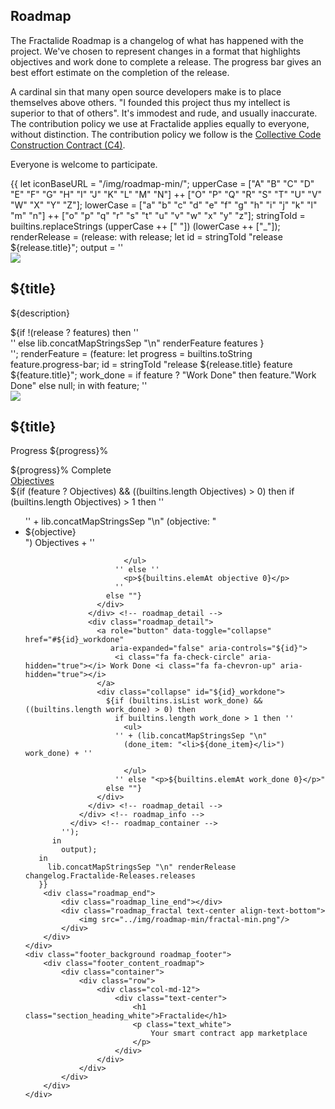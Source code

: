 <section id="roadmap">
    <div class="header_gradient">
        <div class="container">
            <div class="row">
                <div class="col-md-12">
                    <div class="text-center">
                        <h1 class="section_heading_blue fractal_white">Roadmap</h1>
                    </div>
                </div>
                <div class="col-md-offset-2 col-md-8">
                    <div class="text-center">
                        <p class="text_dark_blue">
                            The Fractalide Roadmap is a changelog of what has happened with the project. We've chosen to represent changes in a format that highlights objectives and work done to complete a release. The progress bar gives an best effort estimate on the completion of the release.
                        </p>
                        <p class="text_dark_blue">
                            A cardinal sin that many open source developers make is to place themselves above others. "I founded this project thus my intellect is superior to that of others". It's immodest and rude, and usually inaccurate. The contribution policy we use at Fractalide applies equally to everyone, without distinction. The contribution policy we follow is the <a href="https://github.com/fractalide/fractalide/blob/master/CONTRIBUTING.md"> Collective Code Construction Contract (C4)</a>.
                        </p>
                        <p>
                            Everyone is welcome to participate.
                        </p>
                    </div>
                </div>
            </div>
        </div>
    </div>
    <div class="roadmap">
      {{ let
        iconBaseURL = "/img/roadmap-min/";
        upperCase = ["A" "B" "C" "D" "E" "F" "G" "H" "I" "J" "K" "L" "M" "N"]
                    ++ ["O" "P" "Q" "R" "S" "T" "U" "V" "W" "X" "Y" "Z"];
        lowerCase = ["a" "b" "c" "d" "e" "f" "g" "h" "i" "j" "k" "l" "m" "n"]
                    ++ ["o" "p" "q" "r" "s" "t" "u" "v" "w" "x" "y" "z"];
        stringToId = builtins.replaceStrings (upperCase ++ [" "]) (lowerCase ++ ["_"]);
        renderRelease = (release: with release; let
          id = stringToId "release ${release.title}";
          output = ''
            <div class="roadmap_fractal text-center">
              <img src="../img/roadmap-min/fractal-min.png"/>
              <h2 class="text_dark_blue">${title}</h2>
              <p class="text_dark_blue">
                ${description}
              </p>
              <a role="button" data-toggle="collapse" href="#${id}" aria-expanded="true" aria-controls="${id}">
                <i class="fa fa-chevron-down" aria-hidden="true"></i>
              </a>
            </div>
            <div id="${id}" class="collapse in">
              ${if !(release ? features)
                then ''
                  <div class="roadmap_container">
                    <div class="roadmap_line"></div>
                  </div>
                ''
                else lib.concatMapStringsSep "\n" renderFeature features
              }
            </div>
          '';
          renderFeature = (feature:
            let
              progress = builtins.toString feature.progress-bar;
              id = stringToId "release ${release.title} feature ${feature.title}";
              work_done = if feature ? "Work Done" then feature."Work Done" else null;
            in with feature;
            ''
              <div class="roadmap_spot">
                <img src="${iconBaseURL}spot-min.png"/>
              </div>
              <div class="roadmap_container">
                <div class="roadmap_line"></div>
                <div class="roadmap_step">
                  <h2 class="sub_heading_blue">${title}</h2>
                </div>
                <div class="roadmap_line_fill"></div>
                <div class="roadmap_info">
                  <div class="roadmap_progress">
                    <p>Progress <span class="pull-right">${progress}%</span></p>
                    <div class="progress">
                      <div class="progress-bar" role="progressbar" aria-valuenow="${progress}"
                           aria-valuemin="0" aria-valuemax="100" style="width: ${progress}%;">
                        <span class="sr-only">${progress}% Complete</span>
                      </div>
                    </div>
                  </div>  <!-- roadmap_progress -->
                  <div class="roadmap_detail">
                    <a role="button" data-toggle="collapse" href="#${id}_objectives"
                       aria-expanded="false" aria-controls="${id}">
                        <i class="fa fa-dot-circle-o" aria-hidden="true"></i> Objectives <i class="fa fa-chevron-up" aria-hidden="true"></i>
                    </a>
                    <div class="collapse" id="${id}_objectives">
                      ${if (feature ? Objectives) && ((builtins.length Objectives) > 0) then
                        if (builtins.length Objectives) > 1 then ''
                          <ul>
                        '' + lib.concatMapStringsSep "\n"
                          (objective: "<li>${objective}</li>") Objectives + ''

                          </ul>
                        '' else ''
                          <p>${builtins.elemAt objective 0}</p>
                        ''
                      else ""}
                    </div>
                  </div> <!-- roadmap_detail -->
                  <div class="roadmap_detail">
                    <a role="button" data-toggle="collapse" href="#${id}_workdone"
                       aria-expanded="false" aria-controls="${id}">
                        <i class="fa fa-check-circle" aria-hidden="true"></i> Work Done <i class="fa fa-chevron-up" aria-hidden="true"></i>
                    </a>
                    <div class="collapse" id="${id}_workdone">
                      ${if (builtins.isList work_done) && ((builtins.length work_done) > 0) then
                        if builtins.length work_done > 1 then ''
                          <ul>
                        '' + (lib.concatMapStringsSep "\n"
                          (done_item: "<li>${done_item}</li>") work_done) + ''

                          </ul>
                        '' else "<p>${builtins.elemAt work_done 0}</p>"
                      else ""}
                    </div>
                  </div> <!-- roadmap_detail -->
                </div> <!-- roadmap_info -->
              </div> <!-- roadmap_container -->
            '');
          in
            output);
       in
         lib.concatMapStringsSep "\n" renderRelease changelog.Fractalide-Releases.releases
       }}
        <div class="roadmap_end">
            <div class="roadmap_line_end"></div>
            <div class="roadmap_fractal text-center align-text-bottom">
                <img src="../img/roadmap-min/fractal-min.png"/>
            </div>
        </div>
    </div>
    <div class="footer_background roadmap_footer">
        <div class="footer_content_roadmap">
            <div class="container">
                <div class="row">
                    <div class="col-md-12">
                        <div class="text-center">
                            <h1 class="section_heading_white">Fractalide</h1>
                            <p class="text_white">
                                Your smart contract app marketplace
                            </p>
                        </div>
                    </div>
                </div>
            </div>
        </div>
    </div>
</section>
